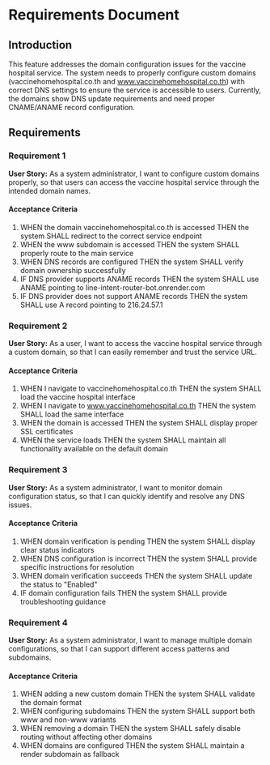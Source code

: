 # Requirements Document

## Introduction

This feature addresses the domain configuration issues for the vaccine hospital service. The system needs to properly configure custom domains (vaccinehomehospital.co.th and www.vaccinehomehospital.co.th) with correct DNS settings to ensure the service is accessible to users. Currently, the domains show DNS update requirements and need proper CNAME/ANAME record configuration.

## Requirements

### Requirement 1

**User Story:** As a system administrator, I want to configure custom domains properly, so that users can access the vaccine hospital service through the intended domain names.

#### Acceptance Criteria

1. WHEN the domain vaccinehomehospital.co.th is accessed THEN the system SHALL redirect to the correct service endpoint
2. WHEN the www subdomain is accessed THEN the system SHALL properly route to the main service
3. WHEN DNS records are configured THEN the system SHALL verify domain ownership successfully
4. IF DNS provider supports ANAME records THEN the system SHALL use ANAME pointing to line-intent-router-bot.onrender.com
5. IF DNS provider does not support ANAME records THEN the system SHALL use A record pointing to 216.24.57.1

### Requirement 2

**User Story:** As a user, I want to access the vaccine hospital service through a custom domain, so that I can easily remember and trust the service URL.

#### Acceptance Criteria

1. WHEN I navigate to vaccinehomehospital.co.th THEN the system SHALL load the vaccine hospital interface
2. WHEN I navigate to www.vaccinehomehospital.co.th THEN the system SHALL load the same interface
3. WHEN the domain is accessed THEN the system SHALL display proper SSL certificates
4. WHEN the service loads THEN the system SHALL maintain all functionality available on the default domain

### Requirement 3

**User Story:** As a system administrator, I want to monitor domain configuration status, so that I can quickly identify and resolve any DNS issues.

#### Acceptance Criteria

1. WHEN domain verification is pending THEN the system SHALL display clear status indicators
2. WHEN DNS configuration is incorrect THEN the system SHALL provide specific instructions for resolution
3. WHEN domain verification succeeds THEN the system SHALL update the status to "Enabled"
4. IF domain configuration fails THEN the system SHALL provide troubleshooting guidance

### Requirement 4

**User Story:** As a system administrator, I want to manage multiple domain configurations, so that I can support different access patterns and subdomains.

#### Acceptance Criteria

1. WHEN adding a new custom domain THEN the system SHALL validate the domain format
2. WHEN configuring subdomains THEN the system SHALL support both www and non-www variants
3. WHEN removing a domain THEN the system SHALL safely disable routing without affecting other domains
4. WHEN domains are configured THEN the system SHALL maintain a render subdomain as fallback